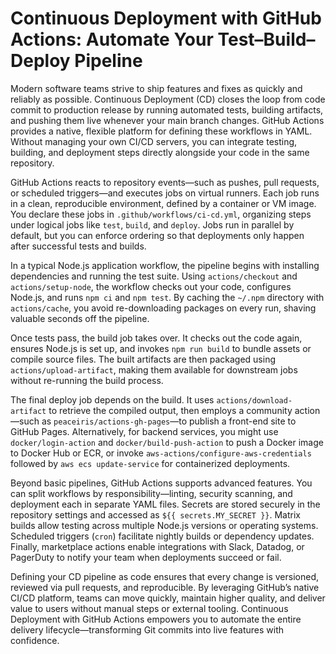 # Continuous Deployment with GitHub Actions: Automate Your Test–Build–Deploy Pipeline

Modern software teams strive to ship features and fixes as quickly and reliably as possible. Continuous Deployment (CD) closes the loop from code commit to production release by running automated tests, building artifacts, and pushing them live whenever your main branch changes. GitHub Actions provides a native, flexible platform for defining these workflows in YAML. Without managing your own CI/CD servers, you can integrate testing, building, and deployment steps directly alongside your code in the same repository.

GitHub Actions reacts to repository events—such as pushes, pull requests, or scheduled triggers—and executes jobs on virtual runners. Each job runs in a clean, reproducible environment, defined by a container or VM image. You declare these jobs in `.github/workflows/ci-cd.yml`, organizing steps under logical jobs like `test`, `build`, and `deploy`. Jobs run in parallel by default, but you can enforce ordering so that deployments only happen after successful tests and builds.

In a typical Node.js application workflow, the pipeline begins with installing dependencies and running the test suite. Using `actions/checkout` and `actions/setup-node`, the workflow checks out your code, configures Node.js, and runs `npm ci` and `npm test`. By caching the `~/.npm` directory with `actions/cache`, you avoid re-downloading packages on every run, shaving valuable seconds off the pipeline.

Once tests pass, the build job takes over. It checks out the code again, ensures Node.js is set up, and invokes `npm run build` to bundle assets or compile source files. The built artifacts are then packaged using `actions/upload-artifact`, making them available for downstream jobs without re-running the build process.

The final deploy job depends on the build. It uses `actions/download-artifact` to retrieve the compiled output, then employs a community action—such as `peaceiris/actions-gh-pages`—to publish a front-end site to GitHub Pages. Alternatively, for backend services, you might use `docker/login-action` and `docker/build-push-action` to push a Docker image to Docker Hub or ECR, or invoke `aws-actions/configure-aws-credentials` followed by `aws ecs update-service` for containerized deployments.

Beyond basic pipelines, GitHub Actions supports advanced features. You can split workflows by responsibility—linting, security scanning, and deployment each in separate YAML files. Secrets are stored securely in the repository settings and accessed as `${{ secrets.MY_SECRET }}`. Matrix builds allow testing across multiple Node.js versions or operating systems. Scheduled triggers (`cron`) facilitate nightly builds or dependency updates. Finally, marketplace actions enable integrations with Slack, Datadog, or PagerDuty to notify your team when deployments succeed or fail.

Defining your CD pipeline as code ensures that every change is versioned, reviewed via pull requests, and reproducible. By leveraging GitHub’s native CI/CD platform, teams can move quickly, maintain higher quality, and deliver value to users without manual steps or external tooling. Continuous Deployment with GitHub Actions empowers you to automate the entire delivery lifecycle—transforming Git commits into live features with confidence.
